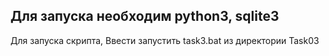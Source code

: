 ## Для запуска необходим python3, sqlite3
Для запуска скрипта, Ввести запустить task3.bat из директории Task03